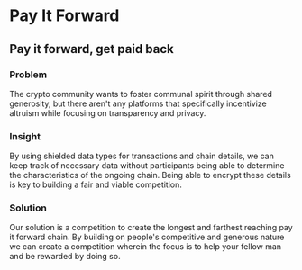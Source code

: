 # Pay It Forward
## Pay it forward, get paid back

### Problem
The crypto community wants to foster communal spirit through shared generosity, but there aren't any platforms that specifically incentivize altruism while focusing on transparency and privacy.

### Insight
By using shielded data types for transactions and chain details, we can keep track of necessary data without participants being able to determine the characteristics of the ongoing chain. Being able to encrypt these details is key to building a fair and viable competition.

### Solution
Our solution is a competition to create the longest and farthest reaching pay it forward chain. By building on people's competitive and generous nature we can create a competition wherein the focus is to help your fellow man and be rewarded by doing so.